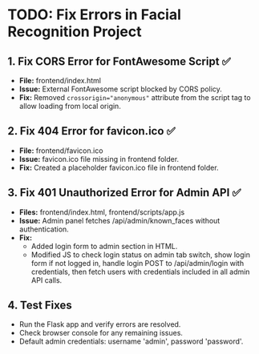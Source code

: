 # TODO: Fix Errors in Facial Recognition Project

## 1. Fix CORS Error for FontAwesome Script ✅
- **File:** frontend/index.html
- **Issue:** External FontAwesome script blocked by CORS policy.
- **Fix:** Removed `crossorigin="anonymous"` attribute from the script tag to allow loading from local origin.

## 2. Fix 404 Error for favicon.ico ✅
- **File:** frontend/favicon.ico
- **Issue:** favicon.ico file missing in frontend folder.
- **Fix:** Created a placeholder favicon.ico file in frontend folder.

## 3. Fix 401 Unauthorized Error for Admin API ✅
- **Files:** frontend/index.html, frontend/scripts/app.js
- **Issue:** Admin panel fetches /api/admin/known_faces without authentication.
- **Fix:** 
  - Added login form to admin section in HTML.
  - Modified JS to check login status on admin tab switch, show login form if not logged in, handle login POST to /api/admin/login with credentials, then fetch users with credentials included in all admin API calls.

## 4. Test Fixes
- Run the Flask app and verify errors are resolved.
- Check browser console for any remaining issues.
- Default admin credentials: username 'admin', password 'password'.
